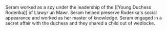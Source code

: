 Seram worked as a spy under the leadership of the [[Young Duchess Roderika]] of Llawyr un Mawr. Seram helped preserve Roderika's social appearance and worked as her master of knowledge. Seram engaged in a secret affair with the duchess and they shared a child out of wedlocke.